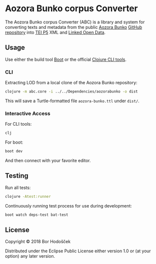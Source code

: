 # Aozora Bunko corpus Converter

The Aozora Bunko corpus Converter (ABC) is a library and system for converting texts and metadata from the public [Aozora Bunko](https://en.wikipedia.org/wiki/Aozora_Bunko) [GitHub repository](https://github.com/aozorabunko/aozorabunko) into [TEI P5](http://www.tei-c.org/guidelines/p5/) XML and [Linked Open Data](https://en.wikipedia.org/wiki/Linked_data#Linked_open_data).

## Usage

Use either the build tool [Boot](http://boot-clj.com/) or the official [Clojure CLI tools](https://clojure.org/guides/getting_started).

### CLI

Extracting LOD from a local clone of the Aozora Bunko repository:

```bash
clojure -m abc.core -i ../../Dependencies/aozorabunko -o dist
```

This will save a Turtle-formatted file `aozora-bunko.ttl` under `dist/`.

### Interactive Access

For CLI tools:

```bash
clj
```

For boot:

```bash
boot dev
```

And then connect with your favorite editor.

## Testing

Run all tests:

```bash
clojure -Atest:runner
```

Continuously running test process for use during development:

```bash
boot watch deps-test bat-test
```

## License

Copyright © 2018 Bor Hodošček

Distributed under the Eclipse Public License either version 1.0 or (at
your option) any later version.
